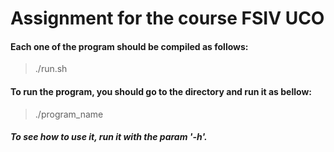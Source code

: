  # Assignment for the course FSIV UCO
 #### Each one of the program should be compiled as follows:
 > ./run.sh
 #### To run the program, you should go to the directory and run it as bellow:
 > ./program_name 
 ##### To see how to use it, run it with the param '-h'.